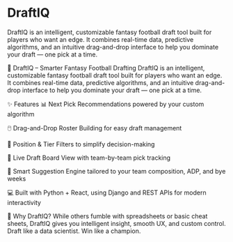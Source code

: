 # DraftIQ
DraftIQ is an intelligent, customizable fantasy football draft tool built for players who want an edge. It combines real-time data, predictive algorithms, and an intuitive drag-and-drop interface to help you dominate your draft — one pick at a time.

🧠 DraftIQ – Smarter Fantasy Football Drafting
DraftIQ is an intelligent, customizable fantasy football draft tool built for players who want an edge. It combines real-time data, predictive algorithms, and an intuitive drag-and-drop interface to help you dominate your draft — one pick at a time.

✨ Features
📊 Next Pick Recommendations powered by your custom algorithm

🖱️ Drag-and-Drop Roster Building for easy draft management

🧩 Position & Tier Filters to simplify decision-making

🔄 Live Draft Board View with team-by-team pick tracking

🧠 Smart Suggestion Engine tailored to your team composition, ADP, and bye weeks

💻 Built with Python + React, using Django and REST APIs for modern interactivity

🚀 Why DraftIQ?
While others fumble with spreadsheets or basic cheat sheets, DraftIQ gives you intelligent insight, smooth UX, and custom control. Draft like a data scientist. Win like a champion.
